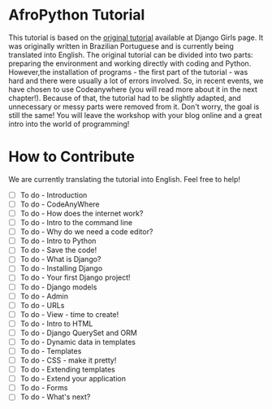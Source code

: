 # AfroPython Tutorial

This tutorial is based on the [original tutorial](https://tutorial.djangogirls.org/pt/) available at Django Girls page. It was originally written in Brazilian Portuguese and is currently being translated into English.
The original tutorial can be divided into two parts: preparing the environment and working directly with coding and Python. However,the installation of programs - the first part of the tutorial - was hard and there were usually a lot of errors involved. So, in recent events, we have chosen to use Codeanywhere (you will read more about it in the next chapter!). Because of that, the tutorial had to be slightly adapted, and unnecessary or messy parts were removed from it. 
Don't worry, the goal is still the same! You will leave the workshop with your blog online and a great intro into the world of programming!

# How to Contribute

We are currently translating the tutorial into English. Feel free to help!

- [ ] To do - Introduction
- [ ] To do - CodeAnyWhere
- [ ] To do - How does the internet work?
- [ ] To do - Intro to the command line
- [ ] To do - Why do we need a code editor?
- [ ] To do - Intro to Python
- [ ] To do - Save the code!
- [ ] To do - What is Django?
- [ ] To do - Installing Django
- [ ] To do - Your first Django project!
- [ ] To do - Django models
- [ ] To do - Admin
- [ ] To do - URLs
- [ ] To do - View - time to create!
- [ ] To do - Intro to HTML
- [ ] To do - Django QuerySet and ORM
- [ ] To do - Dynamic data in templates
- [ ] To do - Templates
- [ ] To do - CSS - make it pretty!
- [ ] To do - Extending templates
- [ ] To do - Extend your application
- [ ] To do - Forms
- [ ] To do - What's next?
